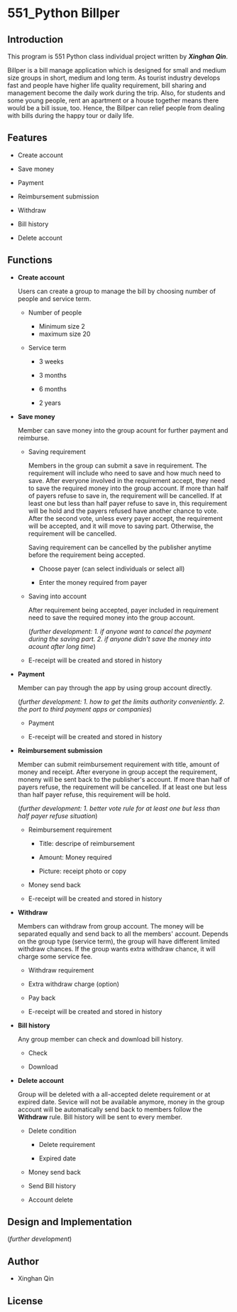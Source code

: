 # 551_Python Billper

## Introduction

This program is 551 Python class individual project written by _**Xinghan Qin**_.

Billper is a bill manage application which is designed for small and medium size groups in short, medium and long term. As tourist industry develops fast and people have higher life quality requirement, bill sharing and management become the daily work during the trip. Also, for students and some young people, rent an apartment or a house together means there would be a bill issue, too. Hence, the Billper can relief people from dealing with bills during the happy tour or daily life. 

## 

## Features

* Create account

* Save money

* Payment

* Reimbursement submission

* Withdraw

* Bill history

* Delete account

##

## Functions

* **Create account**
  
  Users can create a group to manage the bill by choosing number of people and service term.

  * Number of people
  
    * Minimum size 2
    * maximum size 20

  * Service term
  
    * 3 weeks
    
    * 3 months
    
    * 6 months
    
    * 2 years

* **Save money**

  Member can save money into the group acount for further payment and reimburse.

  * Saving requirement
  
    Members in the group can submit a save in requirement. The requirement will include who need to save and how much need to save. After everyone involved in the requirement accept, they need to save the required money into the group account. If more than half of payers refuse to save in, the requirement will be cancelled. If at least one but less than half payer refuse to save in, this requirement will be hold and the payers refused have another chance to vote. After the second vote, unless every payer accept, the requirement will be accepted, and it will move to saving part. Otherwise, the requirement will be cancelled.
    
    Saving requirement can be cancelled by the publisher anytime before the requirement being accepted.
    
      * Choose payer (can select individuals or select all)
      
      * Enter the money required from payer
  
  * Saving into account
  
    After requirement being accepted, payer included in requirement need to save the required money into the group account. 
    
    (*further development: 1. if anyone want to cancel the payment during the saving part. 2. if anyone didn't save the money into acount after long time*)
    
  * E-receipt will be created and stored in history

* **Payment**

  Member can pay through the app by using group account directly.
  
  (*further development: 1. how to get the limits authority conveniently. 2. the port to third payment apps or companies*)
  
    * Payment
    
    * E-receipt will be created and stored in history

* **Reimbursement submission**

  Member can submit reimbursement requirement with title, amount of money and receipt. After everyone in group accept the requirement, moneny will be sent back to the publisher's account. If more than half of payers refuse, the requirement will be cancelled. If at least one but less than half payer refuse, this requirement will be hold.
  
  (*further development: 1. better vote rule for at least one but less than half payer refuse situation*)
  
    * Reimbursement requirement
    
      * Title: descripe of reimbursement

      * Amount: Money required

      * Picture: receipt photo or copy
    
    * Money send back
    
    * E-receipt will be created and stored in history

* **Withdraw**

  Members can withdraw from group account. The money will be separated equally and send back to all the members' account. Depends on the group type (service term), the group will have different limited withdraw chances. If the group wants extra withdraw chance, it will charge some service fee.
  
    * Withdraw requirement
    
    * Extra withdraw charge (option)
    
    * Pay back
    
    * E-receipt will be created and stored in history
    
* **Bill history**

  Any group member can check and download bill history.
  
  * Check
  
  * Download

* **Delete account**

  Group will be deleted with a all-accepted delete requirement or at expired date. Sevice will not be available anymore, money in the group account will be automatically send back to members follow the **Withdraw** rule. Bill history will be sent to every member.
  
  * Delete condition
  
    * Delete requirement 

    * Expired date

  * Money send back
  
  * Send Bill history 
  
  * Account delete
  
##

## Design and Implementation

(*further development*)

##

## Author

* Xinghan Qin

##

## License

##
